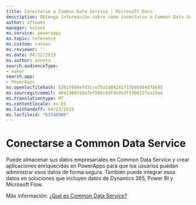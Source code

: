 ```yaml
---
title: Conectarse a Common Data Service | Microsoft Docs
description: Obtenga información sobre cómo conectarse a Common Data Service y usarlo para compilar aplicaciones en PowerApps.
author: aftowen
manager: kvivek
ms.service: powerapps
ms.topic: reference
ms.custom: canvas
ms.reviewer: ''
ms.date: 04/22/2019
ms.author: anneta
search.audienceType:
- maker
search.app:
- PowerApps
ms.openlocfilehash: 5261f089efd3cce75a1d84241f15b0b464d7b605
ms.sourcegitcommit: 4042388fa5e7ef50bc59f9e35df330613fea29ae
ms.translationtype: MT
ms.contentlocale: es-ES
ms.lasthandoff: 04/23/2019
ms.locfileid: "61546900"
---
```

# <a name="connect-to-common-data-service"></a>Conectarse a Common Data Service

Puede almacenar sus datos empresariales en Common Data Service y crear aplicaciones enriquecidas en PowerApps para que los usuarios puedan administrar esos datos de forma segura. También puede integrar esos datos en soluciones que incluyen datos de Dynamics 365, Power BI y Microsoft Flow.

Más información: [¿Qué es Common Data Service?](../../common-data-service/data-platform-intro.md)

